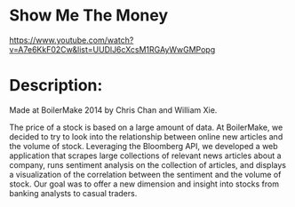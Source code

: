 # Show Me The Money

https://www.youtube.com/watch?v=A7e6KkF02Cw&list=UUDlJ6cXcsM1RGAyWwGMPopg

# Description: 

Made at BoilerMake 2014 by Chris Chan and William Xie.

The price of a stock is based on a large amount of data. At BoilerMake, we decided to try to look into the relationship between online new articles and the volume of stock. Leveraging the Bloomberg API, we developed a web application that scrapes large collections of relevant news articles about a company, runs sentiment analysis on the collection of articles, and displays a visualization of the correlation between the sentiment and the volume of stock. Our goal was to offer a new dimension and insight into stocks from banking analysts to casual traders.
